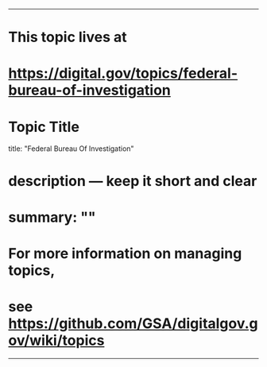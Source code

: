 
---
# This topic lives at
# https://digital.gov/topics/federal-bureau-of-investigation

# Topic Title
title: "Federal Bureau Of Investigation"

# description — keep it short and clear
# summary: ""


# For more information on managing topics,
# see https://github.com/GSA/digitalgov.gov/wiki/topics
---